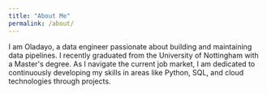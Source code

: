 ```yaml
---
title: "About Me"
permalink: /about/
---
```


I am Oladayo, a data engineer passionate about building and maintaining data pipelines. I recently graduated from the University of Nottingham with a Master's degree. As I navigate the current job market, I am dedicated to continuously developing my skills in areas like Python, SQL, and cloud technologies through projects.

